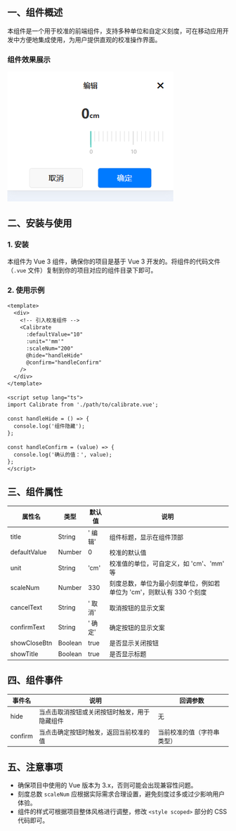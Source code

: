 ## 一、组件概述



本组件是一个用于校准的前端组件，支持多种单位和自定义刻度，可在移动应用开发中方便地集成使用，为用户提供直观的校准操作界面。

### 组件效果展示

![Snipaste_2025-02-24_13-58-12](./src/static/img.png)



## 二、安装与使用

### 1. 安装



本组件为 Vue 3 组件，确保你的项目是基于 Vue 3 开发的。将组件的代码文件（`.vue` 文件）复制到你的项目对应的组件目录下即可。

### 2. 使用示例

```vue
<template>
  <div>
    <!-- 引入校准组件 -->
    <Calibrate 
      :defaultValue="10"
      :unit="'mm'"
      :scaleNum="200"
      @hide="handleHide"
      @confirm="handleConfirm"
    />
  </div>
</template>

<script setup lang="ts">
import Calibrate from './path/to/calibrate.vue';

const handleHide = () => {
  console.log('组件隐藏');
};

const handleConfirm = (value) => {
  console.log('确认的值：', value);
};
</script>
```

## 三、组件属性



| 属性名       | 类型    |  默认值   | 说明                                                         |
| ------------ | ------- | -------- | ------------------------------------------------------------ |
| title        | String  | ' 编辑' | 组件标题，显示在组件顶部                                     |
| defaultValue | Number  | 0       | 校准的默认值                                                 |
| unit         | String  | 'cm'    | 校准值的单位，可自定义，如 'cm'、'mm' 等                     |
| scaleNum     | Number  | 330     | 刻度总数，单位为最小刻度单位，例如若单位为 'cm'，则默认有 330 个刻度 |
| cancelText   | String  | ' 取消' | 取消按钮的显示文案                                           |
| confirmText  | String  | ' 确定' | 确定按钮的显示文案                                           |
| showCloseBtn | Boolean | true    | 是否显示关闭按钮                                             |
| showTitle    | Boolean | true    | 是否显示标题                                                 |

## 四、组件事件



| 事件名  | 说明                                         | 回调参数                   |
| ------- | -------------------------------------------- | -------------------------- |
| hide    | 当点击取消按钮或关闭按钮时触发，用于隐藏组件 | 无                         |
| confirm | 当点击确定按钮时触发，返回当前校准的值       | 当前校准的值（字符串类型） |



## 五、注意事项



- 确保项目中使用的 Vue 版本为 3.x，否则可能会出现兼容性问题。
- 刻度总数 `scaleNum` 应根据实际需求合理设置，避免刻度过多或过少影响用户体验。
- 组件的样式可根据项目整体风格进行调整，修改 `<style scoped>` 部分的 CSS 代码即可。
